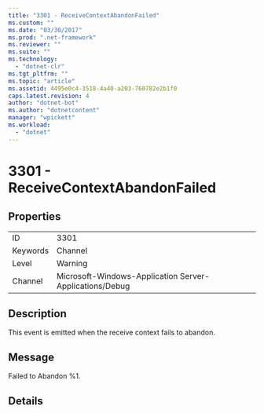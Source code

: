 ```yaml
---
title: "3301 - ReceiveContextAbandonFailed"
ms.custom: ""
ms.date: "03/30/2017"
ms.prod: ".net-framework"
ms.reviewer: ""
ms.suite: ""
ms.technology: 
  - "dotnet-clr"
ms.tgt_pltfrm: ""
ms.topic: "article"
ms.assetid: 4495e0c4-3518-4a40-a203-760782e2b1f0
caps.latest.revision: 4
author: "dotnet-bot"
ms.author: "dotnetcontent"
manager: "wpickett"
ms.workload: 
  - "dotnet"
---
```

# 3301 - ReceiveContextAbandonFailed
## Properties  
  
|||  
|-|-|  
|ID|3301|  
|Keywords|Channel|  
|Level|Warning|  
|Channel|Microsoft-Windows-Application Server-Applications/Debug|  
  
## Description  
 This event is emitted when the receive context fails to abandon.  
  
## Message  
 Failed to Abandon %1.  
  
## Details

